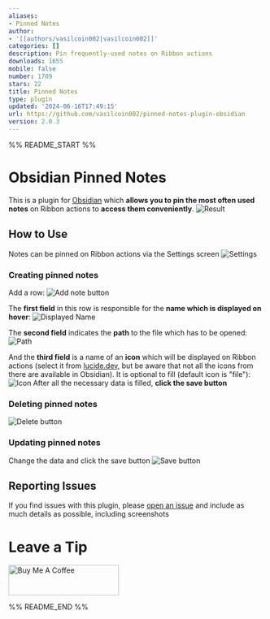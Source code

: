 ```yaml
---
aliases:
- Pinned Notes
author:
- '[[authors/vasilcoin002|vasilcoin002]]'
categories: []
description: Pin frequently-used notes on Ribbon actions
downloads: 1655
mobile: false
number: 1709
stars: 22
title: Pinned Notes
type: plugin
updated: '2024-06-16T17:49:15'
url: https://github.com/vasilcoin002/pinned-notes-plugin-obsidian
version: 2.0.3
---
```


%% README_START %%

# Obsidian Pinned Notes

This is a plugin for [Obsidian](https://obsidian.md/) which **allows you to pin the most often used notes** on Ribbon actions to **access them conveniently**.
![Result](https://i.imgur.com/7v9kdtb.png)

## How to Use
Notes can be pinned on Ribbon actions via the Settings screen
![Settings](https://i.imgur.com/TmAvwDT.png)

### Creating pinned notes
Add a row:
![Add note button](https://i.imgur.com/oCcSFXW.png)

The **first field** in this row is responsible for the **name which is displayed on hover**: 
![Displayed Name](https://i.imgur.com/ZUH3Z8D.png)

The **second field** indicates the **path** to the file which has to be opened:
![Path](https://i.imgur.com/5xVJsBI.png)

And the **third field** is a name of an **icon** which will be displayed on Ribbon actions (select it from [lucide.dev](https://lucide.dev/), but be aware that not all the icons from there are available in Obsidian). It is optional to fill (default icon is "file"):
![Icon](https://i.imgur.com/ct4WxJG.png)
After all the necessary data is filled, **click the save button**

### Deleting pinned notes
![Delete button](https://i.imgur.com/hRJthvQ.png)

### Updating pinned notes
Change the data and click the save button
![Save button](https://i.imgur.com/Vf7IumE.png)

## Reporting Issues
If you find issues with this plugin, please [open an issue](https://github.com/vasilcoin002/pinned-notes-plugin-obsidian/issues/new) and include as much details as possible, including screenshots

# Leave a Tip
<a href="https://buymeacoffee.com/vasilcoin002" target="_blank"><img src="https://cdn.buymeacoffee.com/buttons/v2/default-yellow.png" alt="Buy Me A Coffee" style="height: 60px !important;width: 217px !important;" ></a>


%% README_END %%